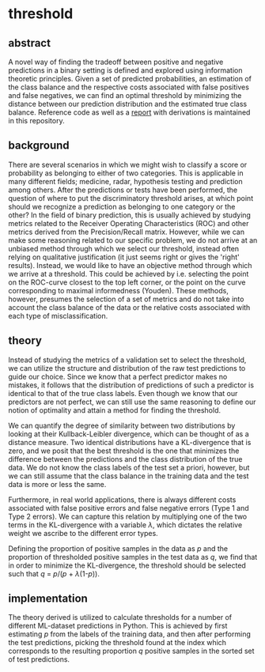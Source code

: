 # threshold

## abstract

A novel way of finding the tradeoff between positive and negative predictions in a binary setting is defined and explored using information theoretic principles. Given a set of predicted probabilities, an estimation of the class balance and the respective costs associated with false positives and false negatives, we can find an optimal threshold by minimizing the distance between our prediction distribution and the estimated true class balance. Reference code as well as a [report](https://github.com/wollbo/threshold/blob/main/report/main.pdf) with derivations is maintained in this repository.

## background 

There are several scenarios in which we might wish to classify a score or probability as belonging to either of two categories. This is applicable in many different fields; medicine, radar, hypothesis testing and prediction among others. After the predictions or tests have been performed, the question of where to put the discriminatory threshold arises, at which point should we recognize a prediction as belonging to one category or the other? In the field of binary prediction, this is usually achieved by studying metrics related to the Receiver Operating Characteristics (ROC) and other metrics derived from the Precision/Recall matrix. However, while we can make some reasoning related to our specific problem, we do not arrive at an unbiased method through which we select our threshold, instead often relying on qualitative justification (it just seems right or gives the 'right' results). Instead, we would like to have an objective method through which we arrive at a threshold. This could be achieved by i.e. selecting the point on the ROC-curve closest to the top left corner, or the point on the curve corresponding to maximal informedness (Youden). These methods, however, presumes the selection of a set of metrics and do not take into account the class balance of the data or the relative costs associated with each type of misclassification.

## theory

Instead of studying the metrics of a validation set to select the threshold, we can utilize the structure and distribution of the raw test predictions to guide our choice. Since we know that a perfect predictor makes no mistakes, it follows that the distribution of predictions of such a predictor is identical to that of the true class labels. Even though we know that our predictors are not perfect, we can still use the same reasoning to define our notion of optimality and attain a method for finding the threshold.

We can quantify the degree of similarity between two distributions by looking at their Kullback-Leibler divergence, which can be thought of as a distance measure. Two identical distributions have a KL-divergence that is zero, and we posit that the best threshold is the one that minimizes the difference between the predictions and the class distribution of the true data. We do not know the class labels of the test set a priori, however, but we can still assume that the class balance in the training data and the test data is more or less the same.

Furthermore, in real world applications, there is always different costs associated with false positive errors and false negative errors (Type 1 and Type 2 errors). We can capture this relation by multiplying one of the two terms in the KL-divergence with a variable *λ*, which dictates the relative weight we ascribe to the different error types.

Defining the proportion of positive samples in the data as *p* and the proportion of thresholded positive samples in the test data as *q*, we find that in order to minimize the KL-divergence, the threshold should be selected such that *q* = *p*/(*p* + *λ*(1-*p*)).

## implementation

The theory derived is utilized to calculate thresholds for a number of different ML-dataset predictions in Python. This is achieved by first estimating $p$ from the labels of the training data, and then after performing the test predictions, picking the threshold found at the index which corresponds to the resulting proportion $q$ positive samples in the sorted set of test predictions.




